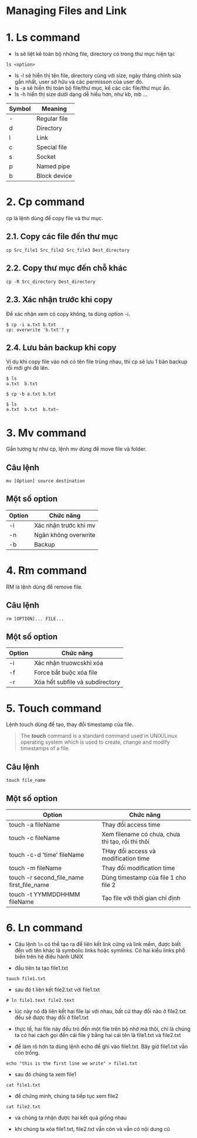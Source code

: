 ﻿# Managing Files and Link
# 1. Ls command
- ls sẽ liệt kê toàn bộ những file, directory có trong thư mục hiện tại:  
```
ls <option>
```  
-   ls -l sẽ hiển thị tên file, directory cùng với size, ngày tháng chỉnh sửa gần nhất, user sở hữu và các permisson của user đó.
-   ls -a sẽ hiển thị toàn bộ file/thư mục, kể các các file/thư mục ẩn.
-   ls -h hiển thị size dưới dạng dễ hiểu hơn, như kb, mb ...  

|  Symbol| Meaning |
|--|--|
| - | Regular file |
| d | Directory |
| l | Link |
| c | Special file |
| s | Socket |
| p | Named pipe|
| b | Block device |

# 2. Cp command
cp là lệnh dùng để copy file và thư mục. 

## 2.1. Copy các file đến thư mục

```cp Src_file1 Src_file2 Src_file3 Dest_directory```  

## 2.2. Copy thư mục đến chỗ khác
```cp -R Src_directory Dest_directory```

## 2.3. Xác nhận trước khi copy
Để xác nhận xem có copy không, ta dùng option -i.  
```
$ cp -i a.txt b.txt
cp: overwrite 'b.txt'? y
``` 
## 2.4. Lưu bản backup khi copy
Ví dụ khi copy file vào nơi có tên file trùng nhau, thì cp sẽ lưu 1 bản backup rồi mới ghi đè lên.  
```
$ ls
a.txt  b.txt

$ cp -b a.txt b.txt

$ ls
a.txt  b.txt  b.txt~
```  
# 3. Mv command

Gần tương tự như cp, lệnh mv dùng để move file và folder.  

## Câu lệnh 
```mv [Option] source destination```

## Một số option
| Option | Chức năng |
|--|--|
| -i | Xác nhận trước khi mv |
| -n | Ngăn không overwrite |
| -b | Backup |

# 4. Rm command
RM là lệnh dùng để remove file.

## Câu lệnh 
```rm [OPTION]... FILE...```

## Một số option
| Option | Chức năng |
|--|--|
| -i | Xác nhận truowcskhi xóa |
| -f | Force bắt buộc xóa file |
| -r | Xóa hết subfile và subdirectory |


# 5. Touch command
Lệnh touch dùng để tạo, thay đổi timestamp của file.  
> The _**touch**_ command is a standard command used in UNIX/Linux operating system which is used to create, change and modify timestamps of a file.

## Câu lệnh
```touch file_name```

## Một số option
| Option | Chức năng |
|--|--|
| touch -a fileName | Thay đổi access time |
|  touch -c fileName | Xem filename có chưa, chưa thì tạo, rồi thì thôi  |
| touch -c-d 'time' fileName  |  THay đổi access và modification time  |
| touch -m fileName | Thay đổi modification time|
|touch -r second_file_name first_file_name | Dùng timestamp của file 1 cho file 2|
|touch -t YYMMDDHHMM fileName | Tạo file với thời gian chỉ định |


# 6. Ln command
-   Câu lệnh  `ln`  có thể tạo ra để liên kết link cứng và link mềm, được biết đến với tên khác là symbolic links hoặc symlinks. Có hai kiểu links phổ biến trên hệ điều hành UNIX
    
-   đầu tiên ta tạo file1.txt
    

```
touch file1.txt

```

-   sau đó t liên kết file2.txt với file1.txt

```
# ln file1.text file2.text

```

-   lúc này nó đã liên kết hai file lại với nhau, bất cứ thay đổi nào ở file2.txt đều sẽ được thay đổi ở file1.txt
    
-   thực tế, hai file này đều trỏ đến một file trên bộ nhớ mà thôi, chỉ là chúng ta có hai cách gọi đến cái file ý bằng hai cái tên là file1.txt và file2.txt
    
-   để làm rõ hơn ta dùng lệnh echo để ghi vào file1.txt. Bây giờ file1.txt vẫn còn trống.
    

```
echo "this is the first line we write" > file1.txt

```

-   sau đó chúng ta xem file1

```
cat file1.txt

```

-   để chứng minh, chúng ta tiếp tục xem file2

```
cat file2.txt

```

-   và chúng ta nhận được hai kết quả giống nhau
    
-   khi chúng ta xóa file1.txt, file2.txt vẫn còn và vẫn có nội dung cũ
